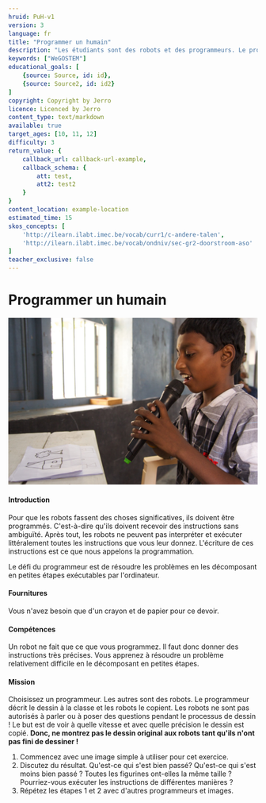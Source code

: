 ```yaml
---
hruid: PuH-v1
version: 3
language: fr
title: "Programmer un humain"
description: "Les étudiants sont des robots et des programmeurs. Le programmeur peut-il faire copier parfaitement le dessin par les robots ?"
keywords: ["WeGOSTEM"]
educational_goals: [
    {source: Source, id: id}, 
    {source: Source2, id: id2}
]
copyright: Copyright by Jerro
licence: Licenced by Jerro
content_type: text/markdown
available: true
target_ages: [10, 11, 12]
difficulty: 3
return_value: {
    callback_url: callback-url-example,
    callback_schema: {
        att: test,
        att2: test2
    }
}
content_location: example-location
estimated_time: 15
skos_concepts: [
    'http://ilearn.ilabt.imec.be/vocab/curr1/c-andere-talen', 
    'http://ilearn.ilabt.imec.be/vocab/ondniv/sec-gr2-doorstroom-aso'
]
teacher_exclusive: false
---
```


# Programmer un humain

![](embed/PeeMKind.jpg "Programmer un humain")

#### Introduction
Pour que les robots fassent des choses significatives, ils doivent être programmés. C'est-à-dire qu'ils doivent recevoir des instructions sans ambiguïté. Après tout, les robots ne peuvent pas interpréter et exécuter littéralement toutes les instructions que vous leur donnez. L'écriture de ces instructions est ce que nous appelons la programmation.

Le défi du programmeur est de résoudre les problèmes en les décomposant en petites étapes exécutables par l'ordinateur.

#### Fournitures
Vous n'avez besoin que d'un crayon et de papier pour ce devoir.

#### Compétences
Un robot ne fait que ce que vous programmez. Il faut donc donner des instructions très précises. Vous apprenez à résoudre un problème relativement difficile en le décomposant en petites étapes.

#### Mission
Choisissez un programmeur. Les autres sont des robots. Le programmeur décrit le dessin à la classe et les robots le copient. Les robots ne sont pas autorisés à parler ou à poser des questions pendant le processus de dessin !
Le but est de voir à quelle vitesse et avec quelle précision le dessin est copié. **Donc, ne montrez pas le dessin original aux robots tant qu'ils n'ont pas fini de dessiner !**

1. Commencez avec une image simple à utiliser pour cet exercice.
2. Discutez du résultat. Qu'est-ce qui s'est bien passé? Qu'est-ce qui s'est moins bien passé ? Toutes les figurines ont-elles la même taille ? Pourriez-vous exécuter les instructions de différentes manières ?
3. Répétez les étapes 1 et 2 avec d'autres programmeurs et images.